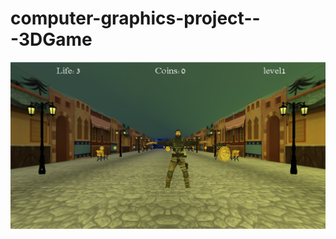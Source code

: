 # computer-graphics-project---3DGame
![alt text](https://github.com/dekelyosef/computer-graphics-project---3DGame/blob/main/resources/openScreen.png)
